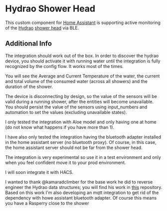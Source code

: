 
# Hydrao Shower Head

This custom component for [Home Assistant](https://www.home-assistant.io) is supporting active monitoring of the [Hydrao](https://www.hydrao.com/en/) [shower head](https://www.hydrao.com/en/store/showerhead-aloe#/2-couleur-chrome) via BLE.

## Additional Info

The integration should work out of the box. In order to discover the hydrao device, you should activate it with running water until the integration is fully recognized by the config flow.
It works most of the times.

You will see the Average and Current Temperature of the water, the current and total volume of the consumed water (across all showers) and the duration of the shower.

The device is disconnecting by design, so the value of the sensors will be valid during a running shower, after the entities will become unavailable. You should persist the value of the sensors using input_numbers and automation to set the values (excluding unavailable states).

I only tested the integration with Aloe model and only having one at home (do not know what happens if you have more than 1).

I have also only tested the integration having the bluetooth adapter installed in the home assistant server (no bluetooth proxy). Of course, in this case, the home assistant server should not be far from the shower head.

The integration is very experimental so use it in a test environment and only when you feel confident move it to your prod environment.

I will soon integrate it with HACS.

I wanted to thank @kamaradclimber for the base work he did to reverse engineer the Hydrao data structures; you will find his work in [this](https://github.com/kamaradclimber/hydrao-dump) repository. Based on this work I'm also developing an mqtt integration to get rid of the dependency with howe assistant bluetooth adapter. Of course this means you have a Rasperry close to the shower
